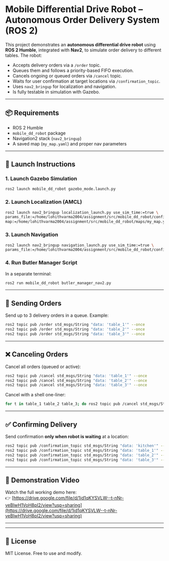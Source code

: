 # Mobile Differential Drive Robot – Autonomous Order Delivery System (ROS 2)

This project demonstrates an **autonomous differential drive robot** using **ROS 2 Humble**, integrated with **Nav2**, to simulate order delivery to different tables. The robot:

- Accepts delivery orders via a `/order` topic.
- Queues them and follows a priority-based FIFO execution.
- Cancels ongoing or queued orders via `/cancel` topic.
- Waits for user confirmation at target locations via `/confirmation_topic`.
- Uses `nav2_bringup` for localization and navigation.
- Is fully testable in simulation with Gazebo.

---

## 📦 Requirements

- ROS 2 Humble
- `mobile_dd_robot` package
- Navigation2 stack (`nav2_bringup`)
- A saved map (`my_map.yaml`) and proper nav parameters

---

## 🚀 Launch Instructions

### 1. Launch Gazebo Simulation
```bash
ros2 launch mobile_dd_robot gazebo_mode.launch.py
```

### 2. Launch Localization (AMCL)
```bash
ros2 launch nav2_bringup localization_launch.py use_sim_time:=true \
params_file:=/home/lohithvarma2004/assignment/src/mobile_dd_robot/config/nav2_params.yaml \
map:=/home/lohithvarma2004/assignment/src/mobile_dd_robot/maps/my_map.yaml
```

### 3. Launch Navigation
```bash
ros2 launch nav2_bringup navigation_launch.py use_sim_time:=true \
params_file:=/home/lohithvarma2004/assignment/src/mobile_dd_robot/config/nav2_params.yaml
```

### 4. Run Butler Manager Script
In a separate terminal:
```bash
ros2 run mobile_dd_robot butler_manager_nav2.py
```

---

## 🧠 Sending Orders

Send up to 3 delivery orders in a queue. Example:
```bash
ros2 topic pub /order std_msgs/String "data: 'table_1'" --once
ros2 topic pub /order std_msgs/String "data: 'table_2'" --once
ros2 topic pub /order std_msgs/String "data: 'table_3'" --once
```

---

## ❌ Canceling Orders

Cancel all orders (queued or active):
```bash
ros2 topic pub /cancel std_msgs/String "data: 'table_1'" --once
ros2 topic pub /cancel std_msgs/String "data: 'table_2'" --once
ros2 topic pub /cancel std_msgs/String "data: 'table_3'" --once
```

Cancel with a shell one-liner:
```bash
for t in table_1 table_2 table_3; do ros2 topic pub /cancel std_msgs/String "data: '$t'" --once; done
```

---

## ✅ Confirming Delivery

Send confirmation **only when robot is waiting** at a location:
```bash
ros2 topic pub /confirmation_topic std_msgs/String "data: 'kitchen'" --once
ros2 topic pub /confirmation_topic std_msgs/String "data: 'table_1'" --once
ros2 topic pub /confirmation_topic std_msgs/String "data: 'table_2'" --once
ros2 topic pub /confirmation_topic std_msgs/String "data: 'table_3'" --once
```

---

## 🎥 Demonstration Video

Watch the full working demo here:  
👉 [https://drive.google.com/file/d/1id1qKYSVLW--t-nNr-veBlwH1VoH8pI2/view?usp=sharing](https://drive.google.com/file/d/1id1qKYSVLW--t-nNr-veBlwH1VoH8pI2/view?usp=sharing)

---


---

## 📜 License

MIT License. Free to use and modify.
